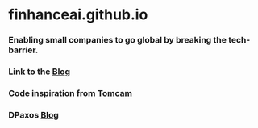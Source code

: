 # finhanceai.github.io

### Enabling small companies to go global by breaking the tech-barrier.

### Link to the [Blog](/blog/Blog.md)

### Code inspiration from [Tomcam](https://tomcam.github.io/least-github-pages/markdown-links.html)

### DPaxos [Blog](/blog/DPaxos.md)